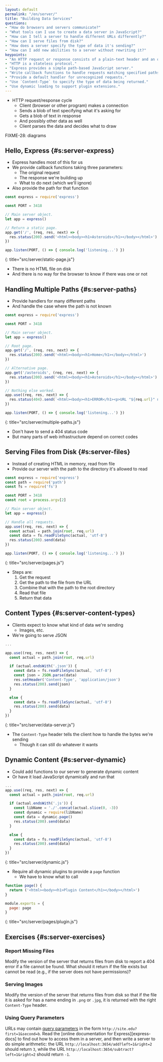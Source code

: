 ```yaml
---
layout: default
permalink: "/en/server/"
title: "Building Data Services"
questions:
- "How do browsers and servers communicate?"
- "What tools can I use to create a data server in JavaScript?"
- "How can I tell a server to handle different URLs differently?"
- "How can I serve files from disk?"
- "How does a server specify the type of data it's sending?"
- "How can I add new abilities to a server without rewriting it?"
keypoints:
- "An HTTP request or response consists of a plain-text header and an optional body."
- "HTTP is a stateless protocol."
- "Express provides a simple path-based JavaScript server."
- "Write callback functions to handle requests matching specified paths."
- "Provide a default handler for unrecognized requests."
- "Use `Content-Type` to specify the type of data being returned."
- "Use dynamic loading to support plugin extensions."
---
```


- HTTP request/response cycle
  - Client (browser or other program) makes a connection
  - Sends a blob of text specifying what it's asking for
  - Gets a blob of text in response
  - And possibly other data as well
  - Client parses the data and decides what to draw

FIXME-28: diagrams

## Hello, Express {#s:server-express}

- Express handles most of this for us
- We provide callback functions taking three parameters:
  - The original request
  - The response we're building up
  - What to do next (which we'll ignore)
- Also provide the path for that function

```js
const express = require('express')

const PORT = 3418

// Main server object.
let app = express()

// Return a static page.
app.get('/', (req, res, next) => {
  res.status(200).send('<html><body><h1>Asteroids</h1></body></html>')
})

app.listen(PORT, () => { console.log('listening...') })
```
{: title="src/server/static-page.js"}

- There is no HTML file on disk
- And there is no way for the browser to know if there was one or not

## Handling Multiple Paths {#s:server-paths}

- Provide handlers for many different paths
- And handle the case where the path is not known

```js
const express = require('express')

const PORT = 3418

// Main server object.
let app = express()

// Root page.
app.get('/', (req, res, next) => {
  res.status(200).send('<html><body><h1>Home</h1></body></html>')
})

// Alternative page.
app.get('/asteroids', (req, res, next) => {
  res.status(200).send('<html><body><h1>Asteroids</h1></body></html>')
})

// Nothing else worked.
app.use((req, res, next) => {
  res.status(404).send(`<html><body><h1>ERROR</h1><p>URL "${req.url}" not found</p></body></html>`)
})

app.listen(PORT, () => { console.log('listening...') })
```
{: title="src/server/multiple-paths.js"}

- Don't have to send a 404 status code
- But many parts of web infrastructure depend on correct codes

## Serving Files from Disk {#s:server-files}

- Instead of creating HTML in memory, read from file
- Provide our server with the path to the directory it's allowed to read

```js
const express = require('express')
const path = require('path')
const fs = require('fs')

const PORT = 3418
const root = process.argv[2]

// Main server object.
let app = express()

// Handle all requests.
app.use((req, res, next) => {
  const actual = path.join(root, req.url)
  const data = fs.readFileSync(actual, 'utf-8')
  res.status(200).send(data)
})

app.listen(PORT, () => { console.log('listening...') })
```
{: title="src/server/pages.js"}

- Steps are:
  1. Get the request
  2. Get the path to the file from the URL
  3. Combine that with the path to the root directory
  4. Read that file
  5. Return that data

## Content Types {#s:server-content-types}

- Clients expect to know what kind of data we're sending
  - Images, etc.
- We're going to serve JSON

```js
...

app.use((req, res, next) => {
  const actual = path.join(root, req.url)

  if (actual.endsWith('.json')) {
    const data = fs.readFileSync(actual, 'utf-8')
    const json = JSON.parse(data)
    res.setHeader('Content-Type', 'application/json')
    res.status(200).send(json)
  }

  else {
    const data = fs.readFileSync(actual, 'utf-8')
    res.status(200).send(data)
  }
})
```
{: title="src/server/data-server.js"}

- The `Content-Type` header tells the client how to handle the bytes we're sending
  - Though it can still do whatever it wants

## Dynamic Content {#s:server-dynamic}

- Could add functions to our server to generate dynamic content
- Or have it load JavaScript dynamically and run that

```js
...
app.use((req, res, next) => {
  const actual = path.join(root, req.url)

  if (actual.endsWith('.js')) {
    const libName = './'.concat(actual.slice(0, -3))
    const dynamic = require(libName)
    const data = dynamic.page()
    res.status(200).send(data)
  }

  else {
    const data = fs.readFileSync(actual, 'utf-8')
    res.status(200).send(data)
  }
})
```
{: title="src/server/dynamic.js"}

- Require all dynamic plugins to provide a `page` function
  - We have to know what to call

```js
function page() {
  return ('<html><body><h1>Plugin Content</h1></body></html>')
}

module.exports = {
  page: page
}
```
{: title="src/server/pages/plugin.js"}

## Exercises {#s:server-exercises}

### Report Missing Files

Modify the version of the server that returns files from disk
to report a 404 error if a file cannot be found.
What should it return if the file exists but cannot be read
(e.g., if the server does not have permissions)?

### Serving Images

Modify the version of the server that returns files from disk
so that if the file it is asked for has a name ending in `.png` or `.jpg`,
it is returned with the right `Content-Type` header.

### Using Query Parameters

URLs may contain [query parameters](#g:query-parameter)
in the form `http://site.edu?first=1&second=b`.
Read the [online documentation for Express][express-docs] to find out
how to access them in a server,
and then write a server to do simple arithmetic:
the URL `http://localhost:3654/add?left=1&right=2` should return `3`,
while the URL `http://localhost:3654/subtract?left=1&right=2` should return `-1`.

